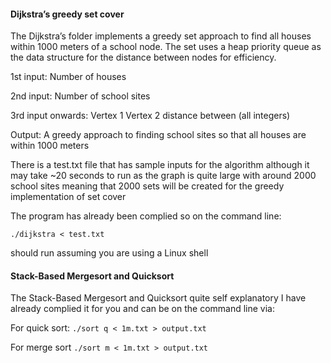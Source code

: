#### Dijkstra’s greedy set cover

The Dijkstra’s folder implements a greedy set approach to find all houses within 1000 meters of a school node. The set uses a heap priority queue as the data structure for the distance between nodes for efficiency.

1st input:
Number of houses

2nd input:
Number of school sites

3rd input onwards:
Vertex 1 Vertex 2 distance between (all integers)

Output: 
A greedy approach to finding school sites so that all houses are within 1000 meters

There is a test.txt file that has sample inputs for the algorithm although it may take ~20 seconds to run as the graph is quite large with around 2000 school sites meaning that 2000 sets will be created for the greedy implementation of set cover

The program has already been complied so on the command line:

`./dijkstra < test.txt` 

should run assuming you are using a Linux shell

#### Stack-Based Mergesort and Quicksort

The Stack-Based Mergesort and Quicksort quite self explanatory I have already complied it for you and can be on the command line via: 

For quick sort:
`./sort q < 1m.txt > output.txt` 

For merge sort
`./sort m < 1m.txt > output.txt` 

